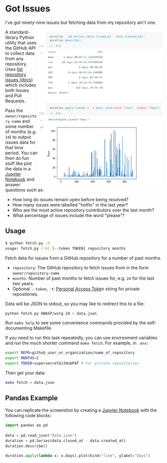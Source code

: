 # Got Issues

I've got ninety-nine issues but fetching data from my repository ain't one.

<img src="screenshot.png" width="400" align="right" />

A standard-library Python utility that uses the GitHub API to collect data from any repository. Uses [list repository issues (docs)](https://docs.github.com/en/rest/reference/issues#list-repository-issues) which includes both Issues and Pull Requests.

Pass the `owner/repository-name` and some number of months (e.g. `24`) to output issues data for that time period. You can then do fun stuff like plot the data in a [Jupyter Notebook](https://jupyter.org/) and answer questions such as:

- How long do issues remain open before being resolved?
- How many issues were labelled "hotfix" in the last year?
- Who are the most active repository contributors over the last month?
- What percentage of issues include the word "please"?

## Usage

```sh
$ python fetch.py -h
usage: fetch.py [-h] [--token TOKEN] repository months
```

Fetch data for issues from a GitHub repository for a number of past months.

- `repository`: The GitHub repository to fetch issues from in the form `owner/repository-name`
- `months`: Number of past months to fetch issues for, e.g. `24` for the last two years.
- Optional `--token`, `-t`: [Personal Access Toke](https://docs.github.com/en/github/authenticating-to-github/keeping-your-account-and-data-secure/creating-a-personal-access-token)n string for private repositories.

Data will be JSON to stdout, so you may like to redirect this to a file:

```sh
python fetch.py OWASP/wstg 24 > data.json
```

Run `make help` to see some convenience commands provided by the self-documenting Makefile.

If you need to run this task repeatedly, you can use environment variables and run the much shorter command `make fetch`. For example, in `.env`:

```sh
export REPO=github_user_or_organization/name_of_repository
export MONTHS=2
export TOKEN=supersecretGitHubPAT # For private repositories
```

Then get your data:

```sh
make fetch > data.json
```

## Pandas Example

You can replicate the screenshot by creating a [Jupyter Notebook](https://jupyter.org/) with the following code blocks:

```py
import pandas as pd

data = pd.read_json("data.json")
duration = pd.Series(data.closed_at - data.created_at)
duration.describe()
```

```py
duration.apply(lambda x: x.days).plot(kind="line", ylabel="Days")
```
